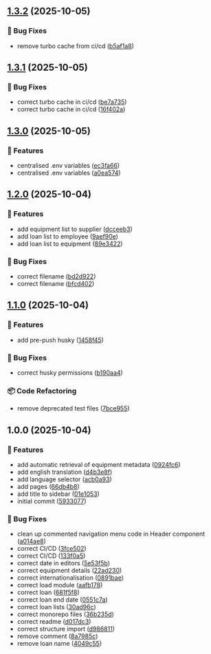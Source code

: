 ## [1.3.2](https://github.com/carlonicora/assettrack/compare/v1.3.1...v1.3.2) (2025-10-05)

### 🐛 Bug Fixes

* remove turbo cache from ci/cd ([b5af1a8](https://github.com/carlonicora/assettrack/commit/b5af1a8d8ce4bdc81cae64c284d4e601cc44b11b))

## [1.3.1](https://github.com/carlonicora/assettrack/compare/v1.3.0...v1.3.1) (2025-10-05)

### 🐛 Bug Fixes

* correct turbo cache in ci/cd ([be7a735](https://github.com/carlonicora/assettrack/commit/be7a735919326daf9e55159e74305a37a68a4508))
* correct turbo cache in ci/cd ([16f402a](https://github.com/carlonicora/assettrack/commit/16f402adfb15dcd410f2d2c3b8c2c54ce54c3f2a))

## [1.3.0](https://github.com/carlonicora/assettrack/compare/v1.2.0...v1.3.0) (2025-10-05)

### 🚀 Features

* centralised .env variables ([ec3fa66](https://github.com/carlonicora/assettrack/commit/ec3fa664717937dc659b5f6feacd61e8dccb7371))
* centralised .env variables ([a0ea574](https://github.com/carlonicora/assettrack/commit/a0ea57431c7b8083ad49440f7fb8f30f0e9023b2))

## [1.2.0](https://github.com/carlonicora/assettrack/compare/v1.1.0...v1.2.0) (2025-10-04)

### 🚀 Features

* add equipment list to supplier ([dcceeb3](https://github.com/carlonicora/assettrack/commit/dcceeb309a42a8f49a4ed416c93d8cf417478fb9))
* add loan list to employee ([9aef90e](https://github.com/carlonicora/assettrack/commit/9aef90e1b4ccbb1865a6cdb7f85352e49793620a))
* add loan list to equipment ([89e3422](https://github.com/carlonicora/assettrack/commit/89e3422d583c1cc9aa04c2342ea2487d22608e0d))

### 🐛 Bug Fixes

* correct filename ([bd2d922](https://github.com/carlonicora/assettrack/commit/bd2d92276c6c1d49638d364001327904e4e6fc63))
* correct filename ([bfcd402](https://github.com/carlonicora/assettrack/commit/bfcd402def68cb821a89cddd2392ba321877a213))

## [1.1.0](https://github.com/carlonicora/assettrack/compare/v1.0.0...v1.1.0) (2025-10-04)

### 🚀 Features

* add pre-push husky ([1458f45](https://github.com/carlonicora/assettrack/commit/1458f4562849c345dbe8e0f022e39f97bbfb21cd))

### 🐛 Bug Fixes

* correct husky permissions ([b190aa4](https://github.com/carlonicora/assettrack/commit/b190aa4fd93546cb2285c933f4687ecaaed30e61))

### 📦 Code Refactoring

* remove deprecated test files ([7bce955](https://github.com/carlonicora/assettrack/commit/7bce95543a194061fca42e6195b486f52cf2cf11))

## 1.0.0 (2025-10-04)

### 🚀 Features

* add automatic retrieval of equipment metadata ([0924fc6](https://github.com/carlonicora/assettrack/commit/0924fc685225199d6d3fe32e4addfa21354098ad))
* add english translation ([d4b3e8f](https://github.com/carlonicora/assettrack/commit/d4b3e8f6fd742b3d01ce7c7c070695e4adb287ec))
* add language selector ([acb0a93](https://github.com/carlonicora/assettrack/commit/acb0a933ed17bf3ea460738e428f19b67e519c6b))
* add pages ([66db4b8](https://github.com/carlonicora/assettrack/commit/66db4b8dba44b16f0e6f3288a376fdc4adb54fa5))
* add title to sidebar ([01e1053](https://github.com/carlonicora/assettrack/commit/01e1053e41b330c88372aa78fc399243b4621197))
* initial commit ([5933077](https://github.com/carlonicora/assettrack/commit/59330771f811028a990ae8ccb7fc77c57f3e0c8d))

### 🐛 Bug Fixes

* clean up commented navigation menu code in Header component ([a014ae8](https://github.com/carlonicora/assettrack/commit/a014ae888ed5f9c742ac04d09d9d5fad060cc55a))
* correct CI/CD ([3fce502](https://github.com/carlonicora/assettrack/commit/3fce502c45ec14c912f041ef35057cd33b3f879a))
* correct CI/CD ([133f0a5](https://github.com/carlonicora/assettrack/commit/133f0a57986dbaabcfb32269ed44df05b8e20f71))
* correct date in editors ([5e53f5b](https://github.com/carlonicora/assettrack/commit/5e53f5b8d787a90caf56ba77cd6d42164563e1bf))
* correct equipment details ([22ad230](https://github.com/carlonicora/assettrack/commit/22ad230ce0a714a75c5564b73542ec24bb388edc))
* correct internationalisation ([0891bae](https://github.com/carlonicora/assettrack/commit/0891bae4ecadb8f5ee6bfba421f425c31226d0a8))
* correct load module ([aafb178](https://github.com/carlonicora/assettrack/commit/aafb17823cc9acebd399de2e86bd8a52ae329dbc))
* correct loan ([681f5f8](https://github.com/carlonicora/assettrack/commit/681f5f82c0a6f65b34cece3a275d24563f909a1d))
* correct loan end date ([0551c7a](https://github.com/carlonicora/assettrack/commit/0551c7a566767166f3970fe26b0f7e058bc9fcd2))
* correct loan lists ([30ad96c](https://github.com/carlonicora/assettrack/commit/30ad96c2b3a2a5fbf018bebf4cfd1ed54bce9d5b))
* correct monorepo files ([36b235d](https://github.com/carlonicora/assettrack/commit/36b235d314746fca4b05bdf48beaa2e0b6121b2f))
* correct readme ([d017dc3](https://github.com/carlonicora/assettrack/commit/d017dc3e2460b39939e6d0eaaca670dfca3e3f1f))
* correct structure import ([d986811](https://github.com/carlonicora/assettrack/commit/d98681175a013c9b3695690855034be20f7f098f))
* remove comment ([8a7985c](https://github.com/carlonicora/assettrack/commit/8a7985c8c427a6e1a669df4db8b4dcdf5ce4d405))
* remove loan name ([4049c55](https://github.com/carlonicora/assettrack/commit/4049c55aa07a49f2d555118cdca7331b1a19debd))
